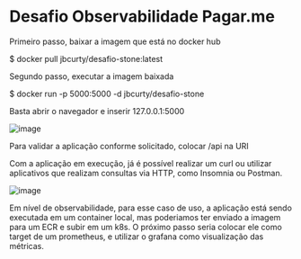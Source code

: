 # Desafio Observabilidade Pagar.me

Primeiro passo, baixar a imagem que está no docker hub 

$ docker pull jbcurty/desafio-stone:latest

Segundo passo, executar a imagem baixada

$ docker run -p 5000:5000 -d jbcurty/desafio-stone

Basta abrir o navegador e inserir 127.0.0.1:5000

![image](https://user-images.githubusercontent.com/45775861/179020811-f199ff56-c3b2-4362-8060-7cc98ee66049.png)

Para validar a aplicação conforme solicitado, colocar /api na URI

Com a aplicação em execução, já é possível realizar um curl ou utilizar aplicativos que realizam consultas via HTTP, como Insomnia ou Postman.

![image](https://user-images.githubusercontent.com/45775861/179020956-e1f4af15-e8fc-44fd-a764-0cefb8ba44da.png)

Em nível de observabilidade, para esse caso de uso, a aplicação está sendo executada em um container local, mas poderiamos ter enviado a imagem para um ECR e subir em um k8s. O próximo passo seria colocar ele como target de um prometheus, e utilizar o grafana como visualização das métricas.
